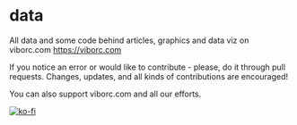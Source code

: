 # data
All data and some code behind articles, graphics and data viz on viborc.com https://viborc.com

If you notice an error or would like to contribute - please, do it through pull requests. Changes, updates, and all kinds of contributions are encouraged!

You can also support viborc.com and all our efforts.

[![ko-fi](https://ko-fi.com/img/githubbutton_sm.svg)](https://ko-fi.com/G2G7527V9)
